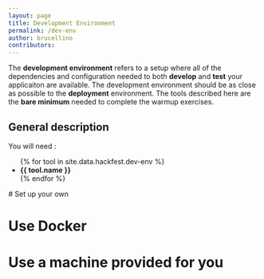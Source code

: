 ```yaml
---
layout: page
title: Development Environment
permalink: /dev-env
author: brucellino
contributors:
---
```


The **development environment** refers to a setup where all of the dependencies and configuration needed to both **develop** and **test** your applicaiton are available. The development environment should be as close as possible to the **deployment** environment. The tools described here are the **bare minimum** needed to complete the warmup exercises.

## General description

You will need :

<ul>
{% for tool in site.data.hackfest.dev-env %}
<li>
  <strong>{{ tool.name }}</strong>
</li>
{% endfor %}
</ul>
# Set up your own



# Use Docker

# Use a machine provided for you
